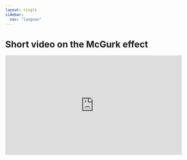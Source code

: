 ```yaml
---
layout: single
sidebar:
  nav: "langnav"
---
```

# Short video on the McGurk effect

<iframe width="560" height="315" src="https://www.youtube.com/embed/G-lN8vWm3m0" frameborder="0" allow="accelerometer; autoplay; clipboard-write; encrypted-media; gyroscope; picture-in-picture" allowfullscreen></iframe>
